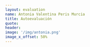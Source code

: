 ```yaml
---
layout: evaluation
name: Antonia Valentina Peris Murcia
title: Autoevaluación
quote:
header:
image: '/img/antonia.png'
image_x_offset: 50%
---
```

